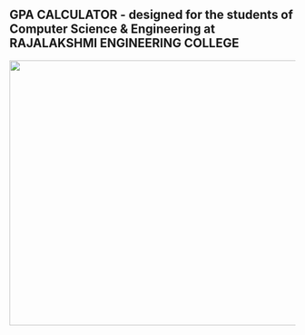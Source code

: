 ## GPA CALCULATOR - designed for the students of Computer Science & Engineering at RAJALAKSHMI ENGINEERING COLLEGE
<img src="https://github.com/harshiniakshaya/GPA-CALCULATOR-APPLICATION/assets/149646981/0164dfb8-4ec4-4b49-a5af-53ea31bc44dd" width="664.32" height="467.52">
